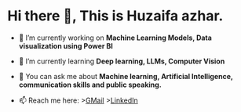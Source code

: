 # Hi there 👋, This is Huzaifa azhar. 

<!--
**Huzaifaaazhar/Huzaifaaazhar** is a ✨ _special_ ✨ repository because its `README.md` (this file) appears on your GitHub profile.

Here are some ideas to get you started:
-->
- 🔭 I’m currently working on **Machine Learning Models, Data visualization using Power BI**
 
- 🌱 I’m currently learning **Deep learning, LLMs, Computer Vision**

- 💬 You can ask me about **Machine learning, Artificial Intelligence, communication skills and public speaking.**

- 📫 Reach me here:
      >[GMail](azharhuzaifa123@gmail.com)
      >[LinkedIn](www.linkedin.com/in/huzaifa-azhar-3b8b8118b)
